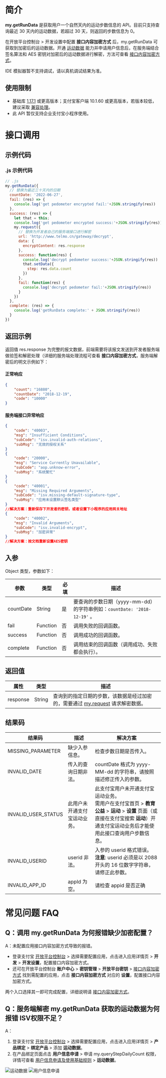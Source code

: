 # 简介
**my.getRunData** 是获取用户一个自然天内的运动步数信息的 API。目前只支持查询最近 30 天内的运动数据，若超过 30 天，则返回的步数信息为 0。

在开放平台控制台 > 开发设置中配置 **接口内容加密方式** 后，my.getRunData 可获取到加密后的运动数据。开通 [运动数据](https://opendocs.alipay.com/mini/introduce/rundata) 能力并申请用户信息后，在服务端结合签名算法和 AES 密钥对加密后的运动数据进行解密，方法可查看 [接口内容加密方式](https://opendocs.alipay.com/common/02mse3)。

IDE 模拟器暂不支持调试，请以真机调试结果为准。

## 使用限制

- 基础库 [1.17.1](https://opendocs.alipay.com/mini/framework/lib) 或更高版本；支付宝客户端 10.1.60 或更高版本，若版本较低，建议采取 [兼容处理](https://opendocs.alipay.com/mini/framework/compatibility)。
- 此 API 暂仅支持企业支付宝小程序使用。

# 接口调用

## 示例代码

### .js 示例代码
```javascript
// .js
my.getRunData({
  // 替换为最近三十天内的日期
  countDate: '2022-06-27',
  fail: (res) => {
    console.log('get pedometer encrypted fail:'+JSON.stringify(res))
  },
  success: (res) => {
    let that = this;
    console.log('get pedometer encrypted success:'+JSON.stringify(res))
    my.request({
      // 替换为开发者自己的服务端接口进行解密
      url: 'http://www.telmo.cn/gateway/decrypt',
      data: {
        encryptContent: res.response
      },
      success: function(res) {
        console.log('decrypt pedometer success:'+JSON.stringify(res))
        that.setData({
          step: res.data.count
        })
      },
      fail: function(res) {
        console.log('decrypt pedometer fail:'+JSON.stringify(res))
      }
    })
  },
  complete: (res) => {
    console.log('getRunData complete:' + JSON.stringify(res))
  }
})
```

## 返回示例

返回值 res.response 为完整的报文数据，前端需要将该报文发送到开发者服务端做验签和解密处理（详细的服务端处理流程可查看 **接口内容加密方式**，服务端解密后的明文示例如下：

#### 正常响应
```json
{
    "count": "16880",
    "countDate": "2018-12-19",
    "code": "10000"
}
```

#### 服务端接口异常响应
```json
{
    "code": "40003",
    "msg": "Insufficient Conditions",
    "subCode": "isv.invalid-auth-relations",
    "subMsg": "无效的授权关系"
}
{
    "code": "20000",
    "msg": "Service Currently Unavailable",
    "subCode": "aop.unknow-error",
    "subMsg": "系统繁忙"
}
{
    "code": "40001",
    "msg": "Missing Required Arguments",
    "subCode": "isv.missing-default-signature-type",
    "subMsg": "应用未设置默认签名类型"
}
//解决方案：重新保存下开发者的密钥，或者设置下小程序的应用网关地址
{
    "code": "40002",
    "msg": "Invalid Arguments",
    "subCode": "isv.invalid-encrypt",
    "subMsg": "加密异常"
}
//解决方案：按文档重新设置AES密钥
```

## 入参

Object 类型，参数如下：

| **参数** | **类型** | **必填** | **描述** |
| --- | --- | --- | --- |
| countDate | String | 是 | 要查询的步数日期（yyyy-mm-dd）的字符串例如：`countDate: '2018-12-19'` 。 |
| fail | Function | 否 | 调用失败的回调函数。 |
| success | Function | 否 | 调用成功的回调函数。 |
| complete | Function | 否 | 调用结束的回调函数（调用成功、失败都会执行）。 |

## 返回值
| **属性** | **类型** | **描述** |
| --- | --- | --- |
| response | String | 查询到的指定日期的步数，该数据是经过加密的，需要通过 [my.request](https://opendocs.alipay.com/mini/api/owycmh) 请求解密数据。 |

## 结果码
| **结果码** | **描述** | **解决方案** |
| --- | --- | --- |
| MISSING_PARAMETER | 缺少入参信息。 | 检查步数日期是否传入。 |
| INVALID_DATE | 传入的查询日期非法。 | countDate 格式为 yyyy-MM-dd 的字符串，请按照描述修正传入的参数。 |
| INVALID_USER_STATUS | 此用户未开通支付宝运动业务。 | 此支付宝用户未开通支付宝运动业务。<br />需用户在支付宝首页 > **教育公益** > **运动** > **设置** 页面（或直接在支付宝搜索 **运动**）开通支付宝运动业务后才能使用此接口查询用户步数信息。 |
| INVALID_USERID | userid 非法。 | 入参的 userid 格式错误。<br />**注意**: userid 必须是以 2088 开头的 16 位数字字符串，请修正此参数。 |
| INVALID_APP_ID | appId 为空。 | 请检查 appid 是否正确 |

# 常见问题 FAQ

## Q：调用 my.getRunData 为何报错缺少加密配置？
A：未配置应用接口内容加密方式导致的报错。

- 登录支付宝 [开放平台控制台](https://open.alipay.com/dev/workspace) > 选择需要配置应用，点击进入应用详情页 > **开发** > **开发设置**，配置接口内容加密方式。
- 还可在开放平台控制台 **账户中心** > **密钥管理** > **开放平台密钥** > [接口内容加密方式](https://openhome.alipay.com/dev/workspace/key-manage) 找到需配置的应用，点击 **接口内容加密方式** 对应的 **设置**，配置接口内容加密方式。

两个入口选择其一即可完成配置，详细说明请 [接口内容加密方式](https://opendocs.alipay.com/common/02mse3)。

## Q：服务端解密 my.getRunData 获取的运动数据为何报错 ISV权限不足？
A：
1. 登录支付宝 [开放平台控制台](https://open.alipay.com/dev/workspace) > 选择需要配置应用，点击进入应用详情页 > **产品绑定** > **绑定产品** > 添加 **运动数据**。
2. 在产品绑定页面点击 **用户信息申请** > 申请 my.queryStepDailyCount 权限，详情可查看 [用户信息申请及使用基础规则](https://opendocs.alipay.com/common/02kkuu) > **运动数据**。

![运动数据](https://gw.alipayobjects.com/mdn/rms_390dfd/afts/img/A*9BfURadvtPUAAAAAAAAAAAAAARQnAQ)
![用户信息申请](https://gw.alipayobjects.com/mdn/rms_390dfd/afts/img/A*-PA8QLoNqPQAAAAAAAAAAAAAARQnAQ)
